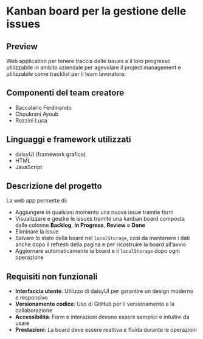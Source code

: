# Kanban board per la gestione delle issues
## Preview 
Web application per tenere traccia delle issues e il loro progresso utilizzabile in ambito aziendale
per agevolare il project management e utilizzabile come tracklist per il team lavoratore.

## Componenti del team creatore
- Baccalario Ferdinando
- Choukrani Ayoub
- Rozzini Luca

## Linguaggi e framework utilizzati
- daisyUI (framework grafico)
- HTML
- JavaScript

## Descrizione del progetto
La web app permette di:
- Aggiungere in qualsiasi momento una nuova issue tramite form
- Visualizzare e gestire le issues tramite una kanban board composta dalle colonne **Backlog**, **In Progress**, **Review** e **Done**
- Eliminare la issue
- Salvare lo stato della board nel `localStorage`, così da mantenere i dati anche dopo il refresh della pagina e per ricostruire la board all'avvio
- Aggiornare automaticamente la board e il `localStorage` dopo ogni operazione

## Requisiti non funzionali
- **Interfaccia utente**: Utilizzo di daisyUI per garantire un design moderno e responsivo
- **Versionamento codice**: Uso di GitHub per il versionamento e la collaborazione
- **Accessibilità**: Form e interazioni devono essere semplici e intuitivi da usare
- **Prestazioni**: La board deve essere reattiva e fluida durante le operazioni
